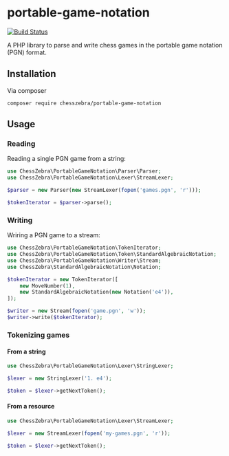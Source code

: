 # portable-game-notation

[![Build Status](https://travis-ci.org/chesszebra/portable-game-notation.svg?branch=master)](https://travis-ci.org/chesszebra/portable-game-notation)

A PHP library to parse and write chess games in the portable game notation (PGN) format.

## Installation

Via composer

```
composer require chesszebra/portable-game-notation
```

## Usage

### Reading

Reading a single PGN game from a string:

```php
use ChessZebra\PortableGameNotation\Parser\Parser;
use ChessZebra\PortableGameNotation\Lexer\StreamLexer;

$parser = new Parser(new StreamLexer(fopen('games.pgn', 'r')));

$tokenIterator = $parser->parse();
```

### Writing

Wriring a PGN game to a stream:

```php
use ChessZebra\PortableGameNotation\TokenIterator;
use ChessZebra\PortableGameNotation\Token\StandardAlgebraicNotation;
use ChessZebra\PortableGameNotation\Writer\Stream;
use ChessZebra\StandardAlgebraicNotation\Notation;

$tokenIterator = new TokenIterator([
    new MoveNumber(1),
    new StandardAlgebraicNotation(new Notation('e4')),
]);

$writer = new Stream(fopen('game.pgn', 'w'));
$writer->write($tokenIterator);
```

### Tokenizing games

#### From a string

```php
use ChessZebra\PortableGameNotation\Lexer\StringLexer;

$lexer = new StringLexer('1. e4');

$token = $lexer->getNextToken();
```

#### From a resource

```php
use ChessZebra\PortableGameNotation\Lexer\StreamLexer;

$lexer = new StreamLexer(fopen('my-games.pgn', 'r'));

$token = $lexer->getNextToken();
```

